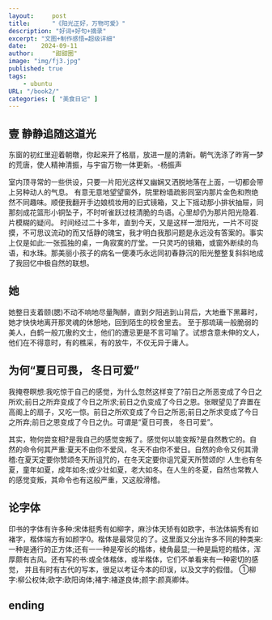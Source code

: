 ```yaml
---
layout:     post
title:      "《阳光正好，万物可爱》"
description: "好词+好句+摘录"
excerpt: "文图+制作感悟=超级详细"
date:    2024-09-11
author:     "甜甜圈"
image: "img/fj3.jpg"
published: true 
tags:
    - ubuntu 
URL: "/book2/"
categories: [ "美食日记" ]    
---
```


## 壹 静静追随这道光
东窗的初红里迎着朝暾，你起来开了格扇，放进一屋的清新。朝气洗涤了昨宵一梦的荒唐，使人精神清振，与宇宙万物一体更新。-杨振声

室内顶寻常的一些供设，只要一片阳光这样又幽娴又洒脱地落在上面，一切都会带上另种动人的气息。
有意无意地望望窗外，院里粉墙疏影同室内那片金色和煦绝然不同趣味。顺便我翻开手边娘梳妆用的旧式镜箱，又上下摇动那小排状抽屉，同那刻成花篮形小铜坠子，不时听雀跃过枝清脆的鸟语。心里却仍为那片阳光隐着.片模糊的疑问。
时间经过二十多年，直到今天，又是这样一泄阳光，一片不可捉摸，不可思议流动的而又恬静的瑰宝，我才明白我那问题是永远没有答案的。事实上仅是如此:一张孤独的桌，一角寂寞的厅堂。一只灵巧的镜箱，或窗外断续的鸟语，和水珠。那美丽小孩子的病名一便凑巧永远同初春静沉的阳光整整复斜斜地成了我回忆中极自然的联想。
##  她
她整日支着颐(腮)不动不响地尽量陶醉，直到夕阳逃到山背后，大地垂下黑幕时，她才快快地离开那灵魂的休憩地，回到陌生的校舍里去。
至于那琉璃一般脆弱的美人，白鹤一般兀傲的文士，他们的遭忌更是不言可喻了。试想含意未伸的文人，他们在不得意时，有的樵采，有的放牛，不仅无异于庸人。
##  为何“夏日可畏， 冬日可爱”
我掩卷瞑想:我吃惊于自己的感觉，为什么忽然这样变了?前日之所恶变成了今日之所欢;前日之所弃变成了今日之所求;前日之仇变成了今日之恩。张眼望见了弃置在高阁上的扇子，又吃一惊。前日之所欢变成了今日之所恶;前日之所求变成了今日之所弃;前日之恩变成了今日之仇。可谓是“夏日可畏， 冬日可爱”。

其实，物何尝变相?是我自己的感觉变叛了。感觉何以能变叛?是自然教它的。自然的命令何其严重:夏天不由你不爱风，冬天不由你不爱日。自然的命令又何其滑稽:在夏天定要你赞颂冬天所诅咒的，在冬天定要你诅咒夏天所赞颂的!
人生也有冬夏，童年如夏，成年如冬;或少壮如夏，老大如冬。在人生的冬夏，自然也常教人的感觉变叛，其命令也有这般严重，又这般滑稽。
##  论字体
印书的字体有许多种:宋体挺秀有如柳字，麻沙体天矫有如欧字，书法体娟秀有如褚字，楷体端方有如颜字0。楷体是最常见的了。这里面又分出许多不同的种类来:一种是通行的正方体;还有一一种是窄长的楷体，棱角最显;一种是扁短的楷体，浑厚颇有古风。还有写的书:或全体楷体，或半楷体，它们不单看来有一种密切的感觉， 并且有时有古代的写本，很足以考证今本的印误，以及文字的假借。
①柳字:柳公权体;欧字:欧阳询体;褚字:褚遂良体;颜字:颜真卿体。
##  ending











